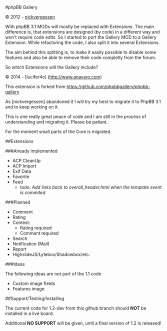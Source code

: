 #phpBB Gallery

© 2012 - [nickvergessen](http://www.flying-bits.org)

With phpBB 3.1 MODs will mostly be replaced with Extensions. The main difference is, that extensions are designed (by code) in a different way and won't require code edits. So I started to port the Gallery MOD to a Gallery Extension. While refactoring the code, I also split it into several Extensions.

The aim behind this splitting is, to make it easily possible to disable some features and also be able to remove their code completly from the forum.

So which Extensions will the Gallery include?

© 2014 - [lucifer4o] (http://www.anavaro.com)

This extension is forked from https://github.com/phpbbgallery/phpbb-gallery

As [nickvergessen] abandoned it I will try my best to migrate it to PhpBB 3.1 and to keep working on it.

This is one really great peace of code and I am still in the process of understanding and migrating it. Please be patiant. 

For the moment small parts of the Core is migrated.

##Extensions

###Already implemented

* ACP CleanUp
* ACP Import
* Exif Data
* Favorite
* Feed
    * todo: _Add links back to overall_header.html when the template event is commited._

###Planned

* Comment
* Rating
* Contest:
    * Rating required
    * Comment required
* Search
* Notification (Mail)
* Report
* HighslideJS/Lytebox/Shadowbox/etc.

###Ideas

The following ideas are not part of the 1.1 code

* Custom image fields
* Features image

##Support/Testing/Installing

The current code for 1.2-dev from this github branch should **NOT** be installed in a live board.

Additional **NO SUPPORT** will be given, until a final version of 1.2 is released!
